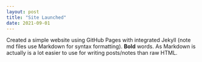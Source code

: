 ```yaml
---
layout: post
title: "Site Launched"
date: 2021-09-01
---
```


Created a simple website using GitHub Pages with integrated Jekyll (note md files use Markdown for syntax formatting).  **Bold** words.  As Markdown is actually is a lot easier to use for writing posts/notes than raw HTML.
